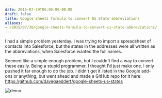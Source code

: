 ```yaml
---
date: 2015-07-29T00:00:00-00:00
draft: false
title: Google Sheets formula to convert US State abbreviations
aliases:
- /2015/07/30/google-sheets-formula-to-convert-us-state-abbreviations/
---
```


I had a simple problem yesterday. I was trying to import a spreadsheet of contacts into Salesforce, but the states in the addresses were all written as the abbreviations, when Salesforce wanted the full names.

Seemed like a simple enough problem, but I couldn't find a way to convert these easily. Being a stupid programmer, I thought I'd just make one. I only pushed it far enough to do the job. I didn't get it listed in the Google add-ons or anything, but went ahead and made a GitHub repo for it here: https://github.com/davegaeddert/google-sheets-us-states

![demo](https://github.com/davegaeddert/google-sheets-us-states/raw/master/demo.gif)
